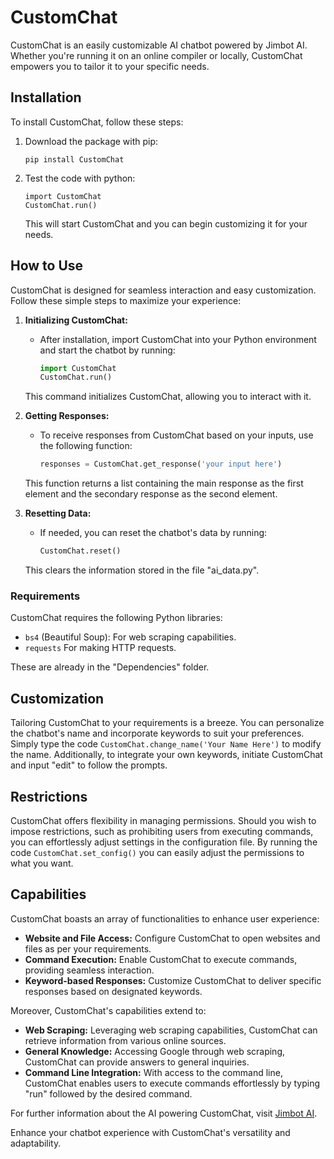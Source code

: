 # CustomChat

CustomChat is an easily customizable AI chatbot powered by Jimbot AI. Whether you're running it on an online compiler or locally, CustomChat empowers you to tailor it to your specific needs.

## Installation

To install CustomChat, follow these steps:

1. Download the package with pip:
   <pre><code>pip install CustomChat</code></pre>
   
2. Test the code with python:
   <pre><code>import CustomChat
   CustomChat.run()</code></pre>

   This will start CustomChat and you can begin customizing it for your needs.

## How to Use

CustomChat is designed for seamless interaction and easy customization. Follow these simple steps to maximize your experience:

1. **Initializing CustomChat:**
   - After installation, import CustomChat into your Python environment and start the chatbot by running:
     ```python
     import CustomChat
     CustomChat.run()
     ```
   This command initializes CustomChat, allowing you to interact with it.

2. **Getting Responses:**
   - To receive responses from CustomChat based on your inputs, use the following function:
     ```python
     responses = CustomChat.get_response('your input here')
     ```
   This function returns a list containing the main response as the first element and the secondary response as the second element.

3. **Resetting Data:**
   - If needed, you can reset the chatbot's data by running:
     ```python
     CustomChat.reset()
     ```
   This clears the information stored in the file "ai_data.py".

### Requirements

CustomChat requires the following Python libraries:
- `bs4` (Beautiful Soup): For web scraping capabilities.
- `requests` For making HTTP requests.

These are already in the "Dependencies" folder.

## Customization

Tailoring CustomChat to your requirements is a breeze. You can personalize the chatbot's name and incorporate keywords to suit your preferences. Simply type the code ```CustomChat.change_name('Your Name Here')```  to modify the name. Additionally, to integrate your own keywords, initiate CustomChat and input "edit" to follow the prompts.

## Restrictions

CustomChat offers flexibility in managing permissions. Should you wish to impose restrictions, such as prohibiting users from executing commands, you can effortlessly adjust settings in the configuration file. By running the code ```CustomChat.set_config()``` you can easily adjust the permissions to what you want.

## Capabilities

CustomChat boasts an array of functionalities to enhance user experience:

- **Website and File Access:** Configure CustomChat to open websites and files as per your requirements.
- **Command Execution:** Enable CustomChat to execute commands, providing seamless interaction.
- **Keyword-based Responses:** Customize CustomChat to deliver specific responses based on designated keywords.

Moreover, CustomChat's capabilities extend to:

- **Web Scraping:** Leveraging web scraping capabilities, CustomChat can retrieve information from various online sources.
- **General Knowledge:** Accessing Google through web scraping, CustomChat can provide answers to general inquiries.
- **Command Line Integration:** With access to the command line, CustomChat enables users to execute commands effortlessly by typing "run" followed by the desired command.

For further information about the AI powering CustomChat, visit [Jimbot AI](https://jb.mrpi314.com/ai).

Enhance your chatbot experience with CustomChat's versatility and adaptability.

